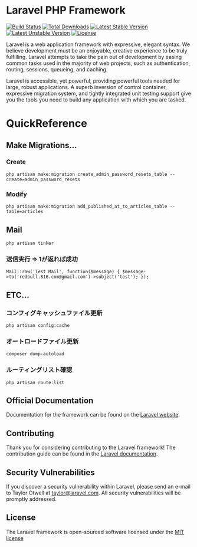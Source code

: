 # Laravel PHP Framework

[![Build Status](https://travis-ci.org/laravel/framework.svg)](https://travis-ci.org/laravel/framework)
[![Total Downloads](https://poser.pugx.org/laravel/framework/d/total.svg)](https://packagist.org/packages/laravel/framework)
[![Latest Stable Version](https://poser.pugx.org/laravel/framework/v/stable.svg)](https://packagist.org/packages/laravel/framework)
[![Latest Unstable Version](https://poser.pugx.org/laravel/framework/v/unstable.svg)](https://packagist.org/packages/laravel/framework)
[![License](https://poser.pugx.org/laravel/framework/license.svg)](https://packagist.org/packages/laravel/framework)

Laravel is a web application framework with expressive, elegant syntax. We believe development must be an enjoyable, creative experience to be truly fulfilling. Laravel attempts to take the pain out of development by easing common tasks used in the majority of web projects, such as authentication, routing, sessions, queueing, and caching.

Laravel is accessible, yet powerful, providing powerful tools needed for large, robust applications. A superb inversion of control container, expressive migration system, and tightly integrated unit testing support give you the tools you need to build any application with which you are tasked.

# QuickReference

## Make Migrations...

### Create
`php artisan make:migration create_admin_password_resets_table --create=admin_password_resets`

### Modify
`php artisan make:migration add_published_at_to_articles_table --table=articles`


## Mail
`php artisan tinker`

### 送信実行 => 1が返れば成功
`Mail::raw('Test Mail', function($message) { $message->to('redbull.816.com@gmail.com')->subject('test'); });`

## ETC...

### コンフィグキャッシュファイル更新
`php artisan config:cache`

### オートロードファイル更新
`composer dump-autoload`

### ルーティングリスト確認
`php artisan route:list`
## Official Documentation


Documentation for the framework can be found on the [Laravel website](http://laravel.com/docs).

## Contributing

Thank you for considering contributing to the Laravel framework! The contribution guide can be found in the [Laravel documentation](http://laravel.com/docs/contributions).

## Security Vulnerabilities

If you discover a security vulnerability within Laravel, please send an e-mail to Taylor Otwell at taylor@laravel.com. All security vulnerabilities will be promptly addressed.

## License

The Laravel framework is open-sourced software licensed under the [MIT license](http://opensource.org/licenses/MIT)